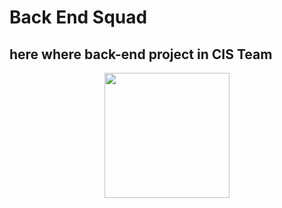 # Back End Squad

## here where back-end project in CIS Team

<p align="center"><a href="https://laravel.com" target="_blank"><img src="https://github.com/CIS-Team-MU/Back-End-Squad/blob/main/63234663.png" width=200></a></p></p>
